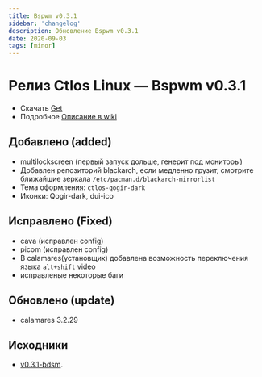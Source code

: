 ```yaml
---
title: Bspwm v0.3.1
sidebar: 'changelog'
description: Обновление Bspwm v0.3.1
date: 2020-09-03
tags: [minor]
---
```


# Релиз Ctlos Linux — Bspwm v0.3.1

- Скачать [Get](/get)
- Подробное [Описание в wiki](/wiki/wm/bspwm)

## Добавлено (added)

- multilockscreen (первый запуск дольше, генерит под мониторы)
- Добавлен репозиторий blackarch, если медленно грузит, смотрите ближайшие зеркала `/etc/pacman.d/blackarch-mirrorlist`
- Тема оформления: `ctlos-qogir-dark`
- Иконки: Qogir-dark, dui-ico

## Исправлено (Fixed)

- cava (исправлен config)
- picom (исправлен config)
- В calamares(установщик) добавлена возможность переключения языка `alt+shift` [video](https://www.youtube.com/watch?v=3DMCwhOGNFE)
- исправленые некоторые баги

## Обновлено (update)

- calamares 3.2.29

## Исходники

- [v0.3.1-bdsm](https://github.com/ctlos/ctlosiso/tree/v0.3.1-bdsm).
